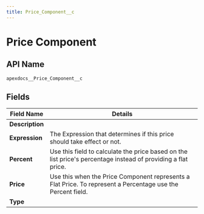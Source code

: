 ```yaml
---
title: Price_Component__c
---
```


# Price Component

## API Name
`apexdocs__Price_Component__c`

## Fields
| Field Name | Details |
|-------|-------------|
| **Description** |  |
| **Expression** | The Expression that determines if this price should take effect or not. |
| **Percent** | Use this field to calculate the price based on the list price&#x27;s percentage instead of providing a flat price. |
| **Price** | Use this when the Price Component represents a Flat Price. To represent a Percentage use the Percent field. |
| **Type** |  |